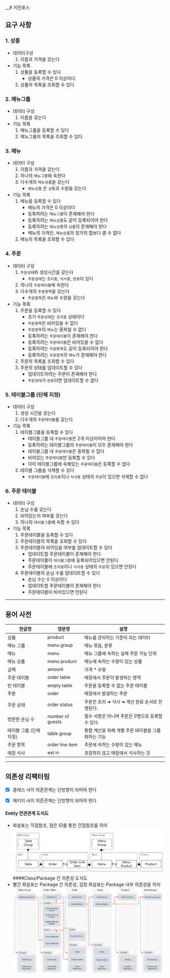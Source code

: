 __# 키친포스

## 요구 사항

### 1. 상품
- 데이터구성
    1. 이름과 가격을 갖는다
- 기능 목록
    1. 상품을 등록할 수 있다
        - 상품의 가격은 0 이상이다.
    2. 상품의 목록을 조회할 수 있다

### 2. 메뉴그룹
- 데이터 구성
    1.  이름을 갖는다
- 기능 목록
    1. 메뉴그룹을 등록할 수 있다
    2. 메뉴그룹의 목록을 조회할 수 있다

### 3. 메뉴
- 데이터 구성
    1. 이름과 가격을 갖는다
    2. 하나의 `메뉴그룹`에 속한다
    3. 다수개의 `메뉴상품`을 갖는다
        - `메뉴상품` 은 `상품`과 수량을 갖는다
- 기능 목록
    1. 메뉴를 등록할 수 있다
        - 메뉴의 가격은 0 이상이다
        - 등록하려는 `메뉴그룹`이 존재해야 한다
        - 등록하려는 `메뉴상품`도 같이 등록되어야 한다
        - 등록하려는 `메뉴상품`의 `상품`이 존재해야 한다
        - 메뉴의 가격은, `메뉴상품`의 정가의 합보다 클 수 없다
    2. 메뉴의 목록을 조회할 수 있다

### 4. 주문
- 데이터 구성
    1. `주문상태`와 생성시간을 갖는다
        - `주문상태`는 `조리중`, `식사중`, `완료`이 있다
    2. 하나의 `주문테이블`에 속한다
    3. 다수개의 `주문항목`을 갖는다
        - `주문항목`은 `메뉴`와 수량을 갖는다
- 기능 목록
    1. 주문을 등록할 수 있다
        - 초기 `주문상태`는 `조리중` 상태이다
        - `주문항목`은 비어있을 수 없다
        - `주문항목`의 `메뉴`는 중복될 수 없다
        - 등록하려는 `주문테이블`이 존재해야 한다
        - 등록하려는 `주문테이블`은 비어있을 수 없다
        - 등록하려는 `주문항목`도 같이 등록되어야 한다
        - 등록하려는 `주문항목`의 `메뉴`가 존재해야 한다
    2. 주문의 목록을 조회할 수 있다
    3. 주문의 상태를 업데이트할 수 있다
        - 업데이트하려는 주문이 존재해야 한다
        - `주문상태`가 `완료`이면 업데이트할 수 없다

### 5. 테이블그룹 (단체 지정)
- 데이터 구성
    1. 생성 시간을 갖는다
    2. 다수개의 `주문테이블`을 갖는다
- 기능 목록
    1. 테이블그룹을 등록할 수 있다
        - 테이블그룹 내 `주문테이블`은 2개 이상이어야 한다
        - 등록하려는 테이블그룹의 `주문테이블`이 모두 존재해야 한다
        - 테이블그룹 내 `주문테이블`은 중복될 수 없다
        - 비어있는 `주문테이블`만 등록할 수 있다
        - 이미 테이블그룹에 속해있는 `주문테이블`은 등록할 수 없다
    3. 테이블 그룹을 삭제할 수 있다
        - `주문테이블`에 `조리중`이나 `식사중` 상태의 `주문`이 있으면 삭제할 수 없다

### 6. 주문 테이블
- 데이터 구성
    1. 손님 수를 갖는다
    2. 비어있는지 여부를 갖는다
    3. 하나의 `테이블그룹`에 속할 수 있다
- 기능 목록
    1. 주문테이블을 등록할 수 있다
    2. 주문테이블의 목록을 조회할 수 있다
    3. 주문테이블의 비어있음 여부를 업데이트할 수 있다
        - 업데이트할 주문테이블이 존재해야 한다
        - 주문테이블이 `테이블그룹`에 등록되어있으면 안된다
        - 주문테이블에 `조리중`이나 `식사중` 상태의 `주문`이 있으면 안된다
    4. 주문테이블의 손님 수를 업데이트할 수 있다
        - 손님 수는 0 이상이다
        - 업데이트할 주문테이블이 존재해야 한다
        - 주문테이블이 비어있으면 안된다

-----

## 용어 사전

| 한글명 | 영문명 | 설명 |
| --- | --- | --- |
| 상품 | product | 메뉴를 관리하는 기준이 되는 데이터 |
| 메뉴 그룹 | menu group | 메뉴 묶음, 분류 |
| 메뉴 | menu | 메뉴 그룹에 속하는 실제 주문 가능 단위 |
| 메뉴 상품 | menu product | 메뉴에 속하는 수량이 있는 상품 |
| 금액 | amount | 가격 * 수량 |
| 주문 테이블 | order table | 매장에서 주문이 발생하는 영역 |
| 빈 테이블 | empty table | 주문을 등록할 수 없는 주문 테이블 |
| 주문 | order | 매장에서 발생하는 주문 |
| 주문 상태 | order status | 주문은 조리 ➜ 식사 ➜ 계산 완료 순서로 진행된다. |
| 방문한 손님 수 | number of guests | 필수 사항은 아니며 주문은 0명으로 등록할 수 있다. |
| 테이블 그룹 (단체 지정) | table group | 통합 계산을 위해 개별 주문 테이블을 그룹화하는 기능 |
| 주문 항목 | order line item | 주문에 속하는 수량이 있는 메뉴 |
| 매장 식사 | eat in | 포장하지 않고 매장에서 식사하는 것 |

---------------------

## 의존성 리팩터링
- [X] 클래스 사이 의존관계는 단방향이 되어야 한다
- [X] 패키지 사이 의존관계는 단방향이 되어야 한다


#### Entity 연관관계 도식도
- 화살표는 직접참조, 점은 ID를 통한 간접참조를 의미
![image/EntityMapping.PNG](image/EntityMapping.PNG)
####Class/Package 간 의존성 도식도
- 빨간 화살표는 Package 간 의존성, 검정 화살표는 Package 내부 의존성을 의미
![image/Dependency.PNG](image/Dependency.PNG)
